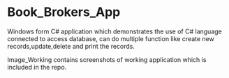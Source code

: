 # Book_Brokers_App
Windows form C# application which demonstrates the use of C# language connected to access database, can do multiple function like create new records,update,delete and print the records.

Image_Working contains screenshots of working application which is included in the repo.

